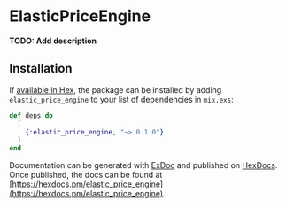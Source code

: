 # ElasticPriceEngine

**TODO: Add description**

## Installation

If [available in Hex](https://hex.pm/docs/publish), the package can be installed
by adding `elastic_price_engine` to your list of dependencies in `mix.exs`:

```elixir
def deps do
  [
    {:elastic_price_engine, "~> 0.1.0"}
  ]
end
```

Documentation can be generated with [ExDoc](https://github.com/elixir-lang/ex_doc)
and published on [HexDocs](https://hexdocs.pm). Once published, the docs can
be found at [https://hexdocs.pm/elastic_price_engine](https://hexdocs.pm/elastic_price_engine).

